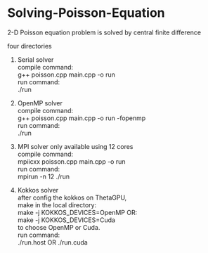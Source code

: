 # Solving-Poisson-Equation

2-D Poisson equation problem is solved by central finite difference

four directories

1. Serial solver\
  compile command:\
  g++ poisson.cpp main.cpp -o run\
  run command:\
  ./run
  
2. OpenMP solver\
  compile command:\
  g++ poisson.cpp main.cpp -o run -fopenmp \
  run command: \
  ./run 
  
3. MPI solver only available using 12 cores \
  compile command: \
  mpiicxx poisson.cpp main.cpp -o run \
  run command: \
  mpirun -n 12 ./run
  
4. Kokkos solver \
  after config the kokkos on ThetaGPU, \
  make in the local directory: \
  make -j KOKKOS_DEVICES=OpenMP OR: \
  make -j KOKKOS_DEVICES=Cuda \
  to choose OpenMP or Cuda. \
  run command: \
  ./run.host OR ./run.cuda


